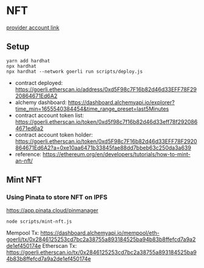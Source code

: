 # NFT

[provider account link](https://dashboard.alchemyapi.io/)


## Setup

```shell
yarn add hardhat
npx hardhat
npx hardhat --network goerli run scripts/deploy.js
```

- contract deployed: https://goerli.etherscan.io/address/0xd5F98c7F16b82d46d33EFF78F2920864671Ed6A2
- alchemy dashboard: https://dashboard.alchemyapi.io/explorer?time_min=1655540384454&time_range_preset=last5Minutes
- contract account token list: https://goerli.etherscan.io/token/0xd5f98c7f16b82d46d33eff78f2920864671ed6a2
- contract account token holder: https://goerli.etherscan.io/token/0xd5F98c7F16b82d46d33EFF78F2920864671Ed6A2?a=0xe10aa6471b33845fae88dd7bbeb63c250da3a639
- reference: https://ethereum.org/en/developers/tutorials/how-to-mint-an-nft/

## Mint NFT

### Using Pinata to store NFT on IPFS

https://app.pinata.cloud/pinmanager

```shell
node scripts/mint-nft.js
```

Mempool Tx: https://dashboard.alchemyapi.io/mempool/eth-goerli/tx/0x2846125253cd7bc2a38755a893184525ba94b83b8ffefcd7a9a2de1ef450174e
Etherscan Tx: https://goerli.etherscan.io/tx/0x2846125253cd7bc2a38755a893184525ba94b83b8ffefcd7a9a2de1ef450174e
